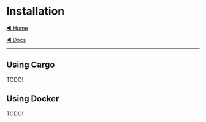 # Installation

[◀️ Home](/README.md)

[◀️ Docs](/docs/README.md)

---

## Using Cargo

TODO!

## Using Docker

TODO!
